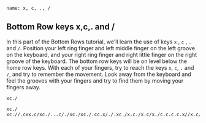 ﻿
```ngMeta
name: x, c, ., /
```

## Bottom Row keys x,c,. and /

In this part of the Bottom Rows tutorial, we'll learn the use of keys `x` , `c` , `.` and `/`.
Position your left ring finger and left middle finger on the left groove on the keyboard, and your right ring finger and right little finger  on the right groove of the keyboard. The bottom row keys will be on level below the home row keys. With each of your fingers, try to reach the keys `x`, `c`, `.` and `/`, and try to remember the movement. Look away from the keyboard and feel the grooves with your fingers and try to find them by moving your fingers away.


```trytyping
xc./
```

```practicetyping
xc./
xc.//.cxx.c/xc./...c/./xc./xc./.cc.x/./.xc./x.c./x.c/x./c.c.c.c.x//x.c/x.c/x.c/
```

